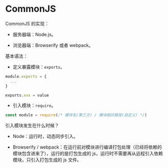 # CommonJS

CommonJS 的实现：

- 服务器端：Node.js。

- 浏览器端：Browserify 或者 webpack。

基本语法：

- 定义暴露模块：`exports`。

```js
module.exports = {
  ...
}

exports.xxx = value
```

- 引入模块：`require`。

```js
const module = require(/* 模块名(第三方) / 模块相对路径(自定义) */)
```

引入模块发生在什么时候？

- Node：运行时，动态同步引入。

- Browserify / webpack：在运行前对模块进行编译打包处理（已经将依赖的模块包含进来了），运行的是打包生成的 js，运行时不需要再从远程引入依赖模块，只引入打包生成的 js 文件。
